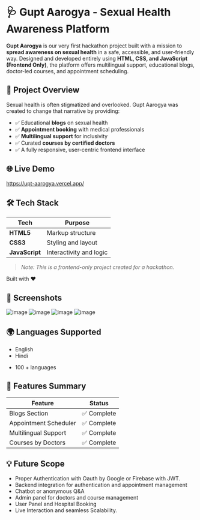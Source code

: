 # 🩺 Gupt Aarogya - Sexual Health Awareness Platform

**Gupt Aarogya** is our very first hackathon project built with a mission to **spread awareness on sexual health** in a safe, accessible, and user-friendly way. Designed and developed entirely using **HTML, CSS, and JavaScript (Frontend Only)**, the platform offers multilingual support, educational blogs, doctor-led courses, and appointment scheduling.

## 🚀 Project Overview

Sexual health is often stigmatized and overlooked. Gupt Aarogya was created to change that narrative by providing:
- ✅ Educational **blogs** on sexual health
- ✅ **Appointment booking** with medical professionals
- ✅ **Multilingual support** for inclusivity
- ✅ Curated **courses by certified doctors**
- ✅ A fully responsive, user-centric frontend interface

## 🌐 Live Demo
https://upt-aarogya.vercel.app/

## 🛠️ Tech Stack

| Tech         | Purpose            |
|--------------|--------------------|
| **HTML5**    | Markup structure   |
| **CSS3**     | Styling and layout |
| **JavaScript** | Interactivity and logic |

> *Note: This is a frontend-only project created for a hackathon.*

Built with ❤️ 


## 📸 Screenshots
![image](https://github.com/user-attachments/assets/9d362191-d5dc-42b7-b648-8b385bf4349c)
![image](https://github.com/user-attachments/assets/7c9081bd-06b7-4d74-a778-9c307797d7f5)
![image](https://github.com/user-attachments/assets/bb44554c-02cd-4415-b06c-4323cd32e420)
![image](https://github.com/user-attachments/assets/04f4bc85-60a0-46e9-b4d2-a48ba6969c83)



## 🌍 Languages Supported

- English  
- Hindi  
+ 100 + languages

## 📅 Features Summary

| Feature               | Status     |
|----------------------|------------|
| Blogs Section         | ✅ Complete |
| Appointment Scheduler | ✅ Complete |
| Multilingual Support  | ✅ Complete |
| Courses by Doctors    | ✅ Complete |

## 💡 Future Scope
- Proper Authentication with Oauth by Google or Firebase with JWT.
- Backend integration for authentication and appointment management  
- Chatbot or anonymous Q&A  
- Admin panel for doctors and course management
- User Panel and Hospital Booking
- Live Interaction and seamless Scalability.

